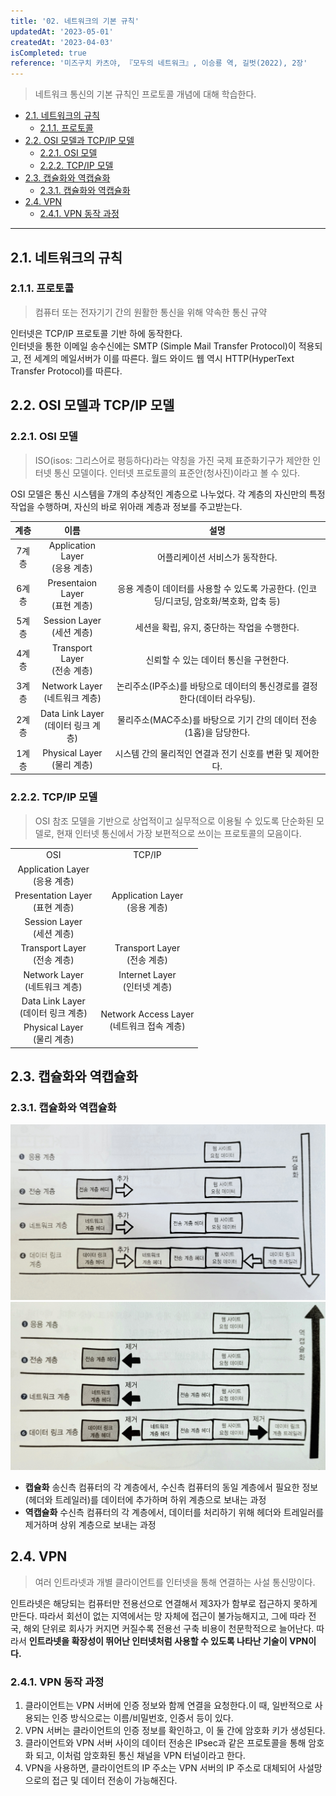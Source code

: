 ```yaml
---
title: '02. 네트워크의 기본 규칙'
updatedAt: '2023-05-01'
createdAt: '2023-04-03'
isCompleted: true
reference: '미즈구치 카츠야, 『모두의 네트워크』, 이승룡 역, 길벗(2022), 2장'
---
```


> 네트워크 통신의 기본 규칙인 프로토콜 개념에 대해 학습한다.

- [2.1. 네트워크의 규칙](#21-네트워크의-규칙)
  - [2.1.1. 프로토콜](#211-프로토콜)
- [2.2. OSI 모델과 TCP/IP 모델](#22-osi-모델과-tcpip-모델)
  - [2.2.1. OSI 모델](#221-osi-모델)
  - [2.2.2. TCP/IP 모델](#222-tcpip-모델)
- [2.3. 캡슐화와 역캡슐화](#23-캡슐화와-역캡슐화)
  - [2.3.1. 캡슐화와 역캡슐화](#231-캡슐화와-역캡슐화)
- [2.4. VPN](#24-vpn)
  - [2.4.1. VPN 동작 과정](#241-vpn-동작-과정)

---

## 2.1. 네트워크의 규칙

### 2.1.1. 프로토콜

> 컴퓨터 또는 전자기기 간의 원활한 통신을 위해 약속한 통신 규약

인터넷은 TCP/IP 프로토콜 기반 하에 동작한다.  
인터넷을 통한 이메일 송수신에는 SMTP (Simple Mail Transfer Protocol)이 적용되고, 전 세계의 메일서버가 이를 따른다.
월드 와이드 웹 역시 HTTP(HyperText Transfer Protocol)를 따른다.

## 2.2. OSI 모델과 TCP/IP 모델

### 2.2.1. OSI 모델

> ISO(isos: 그리스어로 평등하다)라는 약칭을 가진 국제 표준화기구가 제안한 인터넷 통신 모델이다. 인터넷 프로토콜의 표준안(청사진)이라고 볼 수 있다.

OSI 모델은 통신 시스템을 7개의 추상적인 계층으로 나누었다. 각 계층의 자신만의 특정 작업을 수행하며, 자신의 바로 위아래 계층과 정보를 주고받는다.

| 계층  |                  이름                  |                                          설명                                           |
| :---: | :------------------------------------: | :-------------------------------------------------------------------------------------: |
| 7계층 |   Application Layer<br/>(응용 계층)    |                             어플리케이션 서비스가 동작한다.                             |
| 6계층 |   Presentaion Layer<br/>(표현 계층)    | 응용 계층이 데이터를 사용할 수 있도록 가공한다. (인코딩/디코딩, 암호화/복호화, 압축 등) |
| 5계층 |     Session Layer<br/>(세션 계층)      |                      세션을 확립, 유지, 중단하는 작업을 수행한다.                       |
| 4계층 |    Transport Layer<br/>(전송 계층)     |                         신뢰할 수 있는 데이터 통신을 구현한다.                          |
| 3계층 |   Network Layer<br/>(네트워크 계층)    |        논리주소(IP주소)를 바탕으로 데이터의 통신경로를 결정한다(데이터 라우팅).         |
| 2계층 | Data Link Layer<br/>(데이터 링크 계층) |           물리주소(MAC주소)를 바탕으로 기기 간의 데이터 전송(1홉)을 담당한다.           |
| 1계층 |     Physical Layer<br/>(물리 계층)     |                시스템 간의 물리적인 연결과 전기 신호를 변환 및 제어한다.                |

### 2.2.2. TCP/IP 모델

> OSI 참조 모델을 기반으로 상업적이고 실무적으로 이용될 수 있도록 단순화된 모델로, 현재 인터넷 통신에서 가장 보편적으로 쓰이는 프로토콜의 모음이다.

<table  style="text-align:center">
  <tr>
    <td>OSI</td>
    <td>TCP/IP</td>
  </tr>
  <tr>
    <td>Application Layer<br/>(응용 계층)</td>
    <td rowspan="3">Application Layer<br/>(응용 계층)</td>
  </tr>
  <tr>
    <td>Presentation Layer<br/>(표현 계층)</td>
  </tr>
  <tr>
    <td>Session Layer<br/>(세션 계층)</td>
  </tr>
  <tr>
    <td>Transport Layer<br/>(전송 계층)</td>
    <td>Transport Layer<br/>(전송 계층)</td>
  </tr>
  <tr>
    <td>Network Layer<br/>(네트워크 계층)</td>
    <td>Internet Layer<br/>(인터넷 계층)</td>
  </tr>
  <tr>
    <td>Data Link Layer<br/>(데이터 링크 계층)</td>
    <td rowspan="3">Network Access Layer<br/>(네트워크 접속 계층)</td>
  </tr>
  <tr>
    <td>Physical Layer<br/>(물리 계층)</td>
  </tr>
</table>

## 2.3. 캡슐화와 역캡슐화

### 2.3.1. 캡슐화와 역캡슐화

<img src="./images/캡슐화.jpg" alt="캡슐화" width=600/>

<img src="./images/역캡슐화.jpg" alt="역캡슐화" width=600/>

- **캡슐화**
  송신측 컴퓨터의 각 계층에서, 수신측 컴퓨터의 동일 계층에서 필요한 정보(헤더와 트레일러)를 데이터에 추가하며 하위 계층으로 보내는 과정
- **역캡슐화**
  수신측 컴퓨터의 각 계층에서, 데이터를 처리하기 위해 헤더와 트레일러를 제거하며 상위 계층으로 보내는 과정

## 2.4. VPN

> 여러 인트라넷과 개별 클라이언트를 인터넷을 통해 연결하는 사설 통신망이다.

인트라넷은 해당되는 컴퓨터만 전용선으로 연결해서 제3자가 함부로 접근하지 못하게 만든다. 따라서 회선이 없는 지역에서는 망 자체에 접근이 불가능해지고, 그에 따라 전국, 해외 단위로 회사가 커지면 커질수록 전용선 구축 비용이 천문학적으로 늘어난다. 따라서 **인트라넷을 확장성이 뛰어난 인터넷처럼 사용할 수 있도록 나타난 기술이 VPN이다.**

### 2.4.1. VPN 동작 과정

1. 클라이언트는 VPN 서버에 인증 정보와 함께 연결을 요청한다.이 때, 일반적으로 사용되는 인증 방식으로는 이름/비밀번호, 인증서 등이 있다.
2. VPN 서버는 클라이언트의 인증 정보를 확인하고, 이 둘 간에 암호화 키가 생성된다.
3. 클라이언트와 VPN 서버 사이의 데이터 전송은 IPsec과 같은 프로토콜을 통해 암호화 되고, 이처럼 암호화된 통신 채널을 VPN 터널이라고 한다.
4. VPN을 사용하면, 클라이언트의 IP 주소는 VPN 서버의 IP 주소로 대체되어 사설망으로의 접근 및 데이터 전송이 가능해진다.
